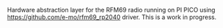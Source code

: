 Hardware abstraction layer for the RFM69 radio running on PI PICO using https://github.com/e-mo/rfm69_rp2040 driver.
This is a work in progress.
